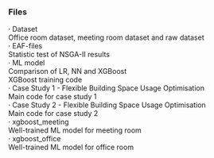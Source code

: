 ### Files
· Dataset  
Office room dataset, meeting room dataset and raw dataset  
· EAF-files  
Statistic test of NSGA-II results  
· ML model  
Comparison of LR, NN and XGBoost  
XGBoost training code  
· Case Study 1 - Flexible Building Space Usage Optimisation  
Main code for case study 1  
· Case Study 2 - Flexible Building Space Usage Optimisation  
Main code for case study 2  
· xgboost_meeting  
Well-trained ML model for meeting room  
· xgboost_office  
Well-trained ML model for office room  

